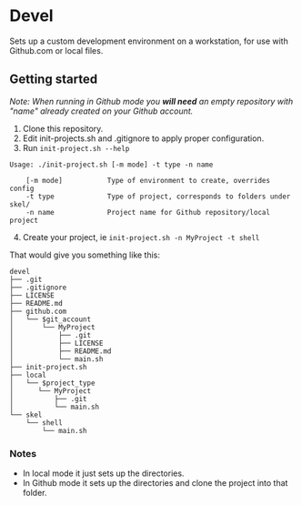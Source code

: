 Devel
======

Sets up a custom development environment on a workstation, for use with Github.com or local files. 

## Getting started

_Note: When running in Github mode you __will need__ an empty repository with "name" already created on your Github account._

1. Clone this repository.
2. Edit init-projects.sh and .gitignore to apply proper configuration.
3. Run `init-project.sh --help`
```
Usage: ./init-project.sh [-m mode] -t type -n name

    [-m mode]           Type of environment to create, overrides config
    -t type             Type of project, corresponds to folders under skel/
    -n name             Project name for Github repository/local project
```
4. Create your project, ie `init-project.sh -n MyProject -t shell`

That would give you something like this:

```
devel
├── .git
├── .gitignore
├── LICENSE
├── README.md
├── github.com
│   └── $git_account
│       └── MyProject
│           ├── .git
│           ├── LICENSE
│           ├── README.md
│           └── main.sh
├── init-project.sh
├── local
│   └── $project_type
│      └── MyProject
│          ├── .git
│          └── main.sh
└── skel
    └── shell
        └── main.sh
```

### Notes
* In local mode it just sets up the directories.
* In Github mode it sets up the directories and clone the project into that folder.
